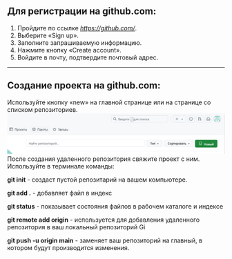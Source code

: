 ## Для регистрации на github.com:

1. Пройдите по ссылке *https://github.com/*.
2. Выберите «Sign up».
3. Заполните запрашиваемую информацию.
4. Нажмите кнопку «Create account».
5. Войдите в почту, подтвердите почтовый адрес.
---
## Создание проекта на github.com:
Используйте кнопку «new» на главной странице или на странице со списком репозиториев.
![]( buttonNEW.png)
После создания удаленного репозитория свяжите проект с ним. 
Используйте в терминале команды:

 __git init__ - создаст пустой репозитарий на вашем компьютере.

 __git add .__ - добавляет файл в индекс

 __git status__ - показывает состояния файлов в рабочем каталоге и индексе

 __git remote add origin__ - используется для добавления удаленного репозитория в ваш локальный репозиторий Gi

 __git push -u origin main__ - заменяет ваш репозиторий на главный, в котором будут производится изменения.